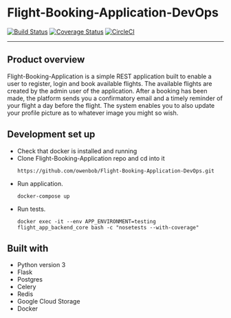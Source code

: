 # Flight-Booking-Application-DevOps

[![Build Status](https://travis-ci.org/owenbob/Flight-Booking-Application.svg?branch=master)](https://travis-ci.org/owenbob/Flight-Booking-Application) [![Coverage Status](https://coveralls.io/repos/github/owenbob/Flight-Booking-Application/badge.svg?branch=master)](https://coveralls.io/github/owenbob/Flight-Booking-Application?branch=master) [![CircleCI](https://circleci.com/gh/owenbob/Flight-Booking-Application.svg?style=svg)](https://circleci.com/gh/owenbob/Flight-Booking-Application)

---

## Product overview 
Flight-Booking-Application is a simple REST application built to enable a user to register, login  and book available flights. The available flights are created by the admin user of the application. After a booking has been made, the platform  sends you a confirmatory email and a timely reminder of your flight a day before the flight. The system enables you to also update  your profile picture as to whatever image you might so wish. 

## Development set up
- Check that docker is installed and running
- Clone  Flight-Booking-Application  repo and cd into it
    ```
    https://github.com/owenbob/Flight-Booking-Application-DevOps.git
    ```
- Run application.
    ```
    docker-compose up
    ```
- Run tests.
    ```
    docker exec -it --env APP_ENVIRONMENT=testing flight_app_backend_core bash -c "nosetests --with-coverage"
    ```
## Built with 
- Python version  3
- Flask
- Postgres
- Celery
- Redis
- Google Cloud Storage
- Docker